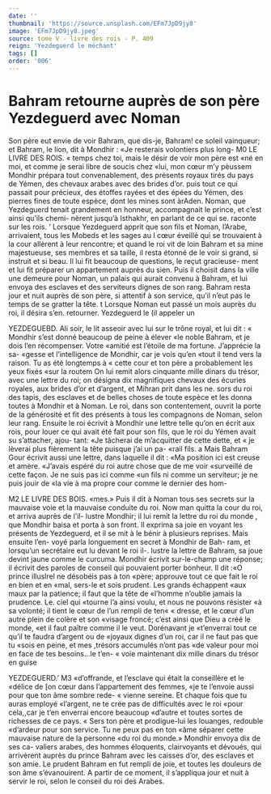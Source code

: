 ```yaml
---
date: ''
thumbnail: 'https://source.unsplash.com/EFm7JpD9jy8'
image: 'EFm7JpD9jy8.jpeg'
source: tome V - livre des rois - P. 409
reign: 'Yezdeguerd le méchant'
tags: []
order: '006'
---
```


# Bahram retourne auprès de son père Yezdeguerd avec Noman

Son père eut envie de voir Bahram, que dis-je,
Bahram! ce soleil vainqueur; et Bahram, le lion, dit à Mondhir : «Je resterais volontiers plus long-
M0 LE LIVRE DES ROIS.
« temps chez toi, mais le désir de voir mon père est
«né en moi, et comme je serai libre de soucis chez «lui, mon cœur m’y pèussem Mondhir prépara tout convenablement, des présents royaux tirés du pays de Yémen, des chevaux arabes avec des brides d’or. puis tout ce qui passait pour précieux, des étoffes rayées et des épées du Yémen, des pierres fines de
toute espèce, dont les mines sont àrAden. Noman,
que Yezdeguerd tenait grandement en honneur, accompagnait le prince, et c’est ainsi qu’ils chemi-
nèrent jusqu’à Isthakhr, en parlant de ce qui se. raconte sur les rois. ’
Lorsque Yezdeguerd apprit que son fils et Noman, l’Arabe, arrivaient, tous les Mobeds et les sages au I cœur éveillé qui se trouvaient à la cour allèrent à
leur rencontre; et quand le roi vit de loin Bahram et sa mine majestueuse, ses membres et sa taille, il resta étonné de le voir si grand, si instruit et si beau.
Il lui fit beaucoup de questions, le reçut gracieuse-
ment et lui fit préparer un appartement auprès du
sien. Puis il choisit dans la ville une demeure pour
Noman, un palais qui aurait convenu à Bahram, et
lui envoya des esclaves et des serviteurs dignes de
son rang. Bahram resta jour et nuit auprès de son père, si attentif à son service, qu’il n’eut pas le temps
de se gratter la tête. t
Lorsque Noman eut passé un mois auprès du roi,
il désira s’en. retourner. Yezdeguerd le (il appeler un

YEZDEGUEBD. Ali soir, le lit asseoir avec lui sur le trône royal, et lui
dit : « Mondhir s’est donné beaucoup de peine à élever
«le noble Bahram, et je dois l’en récompenser. Votre
«amitié est l’étoile de ma fortune. J’apprécie la sa-
«gesse et l’intelligence de Mondhir, car je vois qu’en
«tout il tend vers la raison. Tu as été longtemps à
« cette cour et ton père a probablement les yeux fixés «sur la routem On lui remit alors cinquante mille dinars du trésor, avec une lettre du roi; on désigna
dix magnifiques chevaux des écuries royales, aux brides d’or et d’argent, et Mihran prit dans les ne.
sors du roi des tapis, des esclaves et de belles choses de toute espèce et les donna toutes à Mondhir et à Noman. Le roi, dans son contentement, ouvrit la porte de la générosité et fit des présents à tous les compagnons de Noman, selon leur rang. Ensuite le roi écrivit à Mondhir une lettre telle qu’on en écrit
aux rois, pour louer ce qui avait été fait pour son
fils, que le roi du Yémen avait su s’attacher, ajou-
tant: «Je tâcherai de m’acquitter de cette dette, et
« je lèverai plus fièrement la tête puisque j’ai un pa-
«rail fils. a
Mais Bahram Gour écrivit aussi une lettre, dans laquelle il dit : «Ma position ici est creuse et amère. «J’avais espéré du roi autre chose que de me voir «surveillé de cette façon. Je ne suis pas ici comme «un fils ni comme un serviteur; je ne puis jouir de «la vie à ma propre cour comme le dernier des hom-

M2 LE LIVRE DES BOIS.
«mes.» Puis il dit à Noman tous ses secrets sur la
mauvaise voie et la mauvaise conduite du roi. Now man quitta la cour du roi, et arriva auprès de l’il- lustre Mondhir; il lui remit la lettre du roi du monde , que Mondhir baisa et porta à son front. Il exprima sa joie en voyant les présents de Yezdeguerd, et il se mit à le bénir à plusieurs reprises. Mais ensuite l’en-
voyé parla longuement en secret à Mondhir de Bah-
ram, et lorsqu’un secrétaire eut lu devant le roi il-.
lustre la lettre de Bahram, sa joue devint jaune comme le curcuma.
Mondhir écrivit sur-le-champ une réponse; il écrivit
des paroles de conseil qui pouvaient porter bonheur. Il dit :«O prince illuslrel ne désobéis pas à ton
«père; approuve tout ce que fait le roi en bien et en «mal, sers-le et sois prudent. Les grands échappent «aux maux par la patience; il faut que la tête de «l’homme n’oublie jamais la prudence. Le. ciel qui
«tourne l’a ainsi voulu, et nous ne pouvons résister
«à sa volonté; il tient le cœur de l’un rempli de ten«
« dresse, et le cœur d’un autre plein de colère et son
«visage froncé; c’est ainsi que Dieu a créé le monde,
«et il faut paître comme il le veut. Dorénavant je «t’enverrai tout ce qu’il te faudra d’argent ou de
«joyaux dignes d’un roi, car il ne faut pas que tu
«sois en peine, et mes ,trésors accumulés n’ont pas
«de valeur pour moi en face de tes besoins...le t’en- « voie maintenant dix mille dinars du trésor en guise

YEZDEGUERD.’ M3 «d’offrande, et l’esclave qui était la conseillère et le
«délice de [on cœur dans l’appartement des femmes,
«je te l’envoie aussi pour que ton âme sombre rede-
« vienne sereine. Et chaque fois que tu auras employé «l’argent, ne te crée pas de difficultés avec le roi
«pour cela,,car je t’en enverrai encore beaucoup «d’autre et toutes sortes de richesses de ce pays.
« Sers ton père et prodigue-lui les louanges, redouble «d’ardeur pour son service. Tu ne peux pas en ton
«âme séparer cette mauvaise nature de la personne
«du roi du monde.» Mondhir envoya dix de ses ca- valiers arabes, des hommes éloquents, clairvoyants
et dévoués, qui arrivèrent auprès du prince Bahram
avec les caisses d’or, des esclaves et son amie. Le prudent Bahram en fut rempli de joie, et toutes les douleurs de son âme s’évanouirent. A partir de ce moment, il s’appliqua jour et nuit à servir le roi,
selon le conseil du roi des Arabes.

